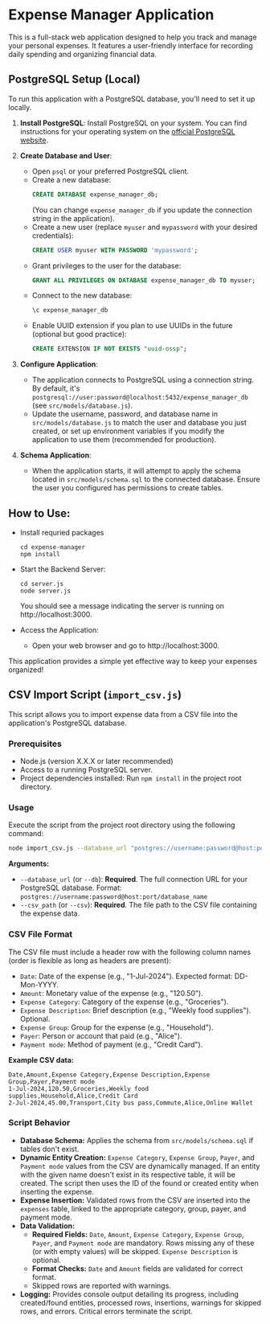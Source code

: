 # Expense Manager Application
This is a full-stack web application designed to help you track and manage your personal expenses. It features a user-friendly interface for recording daily spending and organizing financial data.

## PostgreSQL Setup (Local)

To run this application with a PostgreSQL database, you'll need to set it up locally.

1.  **Install PostgreSQL**:
    Install PostgreSQL on your system. You can find instructions for your operating system on the [official PostgreSQL website](https://www.postgresql.org/download/).

2.  **Create Database and User**:
    *   Open `psql` or your preferred PostgreSQL client.
    *   Create a new database:
        ```sql
        CREATE DATABASE expense_manager_db;
        ```
        (You can change `expense_manager_db` if you update the connection string in the application).
    *   Create a new user (replace `myuser` and `mypassword` with your desired credentials):
        ```sql
        CREATE USER myuser WITH PASSWORD 'mypassword';
        ```
    *   Grant privileges to the user for the database:
        ```sql
        GRANT ALL PRIVILEGES ON DATABASE expense_manager_db TO myuser;
        ```
    *   Connect to the new database:
        ```sql
        \c expense_manager_db
        ```
    *   Enable UUID extension if you plan to use UUIDs in the future (optional but good practice):
        ```sql
        CREATE EXTENSION IF NOT EXISTS "uuid-ossp";
        ```

3.  **Configure Application**:
    *   The application connects to PostgreSQL using a connection string. By default, it's `postgresql://user:password@localhost:5432/expense_manager_db` (see `src/models/database.js`).
    *   Update the username, password, and database name in `src/models/database.js` to match the user and database you just created, or set up environment variables if you modify the application to use them (recommended for production).

4.  **Schema Application**:
    *   When the application starts, it will attempt to apply the schema located in `src/models/schema.sql` to the connected database. Ensure the user you configured has permissions to create tables.

## How to Use:
- Install requried packages
    ```
    cd expense-manager
    npm install
    ```
- Start the Backend Server:
    ```
    cd server.js
    node server.js
    ```
    You should see a message indicating the server is running on http://localhost:3000.

- Access the Application:
    - Open your web browser and go to http://localhost:3000.

This application provides a simple yet effective way to keep your expenses organized!


## CSV Import Script (`import_csv.js`)

This script allows you to import expense data from a CSV file into the application's PostgreSQL database.

### Prerequisites

- Node.js (version X.X.X or later recommended)
- Access to a running PostgreSQL server.
- Project dependencies installed: Run `npm install` in the project root directory.

### Usage

Execute the script from the project root directory using the following command:

```bash
node import_csv.js --database_url "postgres://username:password@host:port/database_name" --csv_path "./path/to/your/data.csv"
```

**Arguments:**

-   `--database_url` (or `--db`): **Required**. The full connection URL for your PostgreSQL database.
    Format: `postgres://username:password@host:port/database_name`
-   `--csv_path` (or `--csv`): **Required**. The file path to the CSV file containing the expense data.

### CSV File Format

The CSV file must include a header row with the following column names (order is flexible as long as headers are present):

-   `Date`: Date of the expense (e.g., "1-Jul-2024"). Expected format: DD-Mon-YYYY.
-   `Amount`: Monetary value of the expense (e.g., "120.50").
-   `Expense Category`: Category of the expense (e.g., "Groceries").
-   `Expense Description`: Brief description (e.g., "Weekly food supplies"). Optional.
-   `Expense Group`: Group for the expense (e.g., "Household").
-   `Payer`: Person or account that paid (e.g., "Alice").
-   `Payment mode`: Method of payment (e.g., "Credit Card").

**Example CSV data:**
```csv
Date,Amount,Expense Category,Expense Description,Expense Group,Payer,Payment mode
1-Jul-2024,120.50,Groceries,Weekly food supplies,Household,Alice,Credit Card
2-Jul-2024,45.00,Transport,City bus pass,Commute,Alice,Online Wallet
```

### Script Behavior

-   **Database Schema:** Applies the schema from `src/models/schema.sql` if tables don't exist.
-   **Dynamic Entity Creation:** `Expense Category`, `Expense Group`, `Payer`, and `Payment mode` values from the CSV are dynamically managed. If an entity with the given name doesn't exist in its respective table, it will be created. The script then uses the ID of the found or created entity when inserting the expense.
-   **Expense Insertion:** Validated rows from the CSV are inserted into the `expenses` table, linked to the appropriate category, group, payer, and payment mode.
-   **Data Validation:**
    *   **Required Fields:** `Date`, `Amount`, `Expense Category`, `Expense Group`, `Payer`, and `Payment mode` are mandatory. Rows missing any of these (or with empty values) will be skipped. `Expense Description` is optional.
    *   **Format Checks:** `Date` and `Amount` fields are validated for correct format.
    *   Skipped rows are reported with warnings.
-   **Logging:** Provides console output detailing its progress, including created/found entities, processed rows, insertions, warnings for skipped rows, and errors. Critical errors terminate the script.

